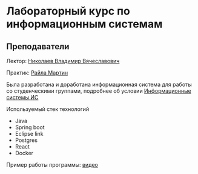 # Лабораторный курс по информационным системам

## Преподаватели

Лектор:
[Николаев Владимир Вячеславович](https://edu.itmo.ru/ru/lecturers_and_professors/146060)

Практик:
[Райла Мартин](https://edu.itmo.ru/ru/lecturers_and_professors/208064)



Была разработана и доработана информационная система для работы со студенческими группами, подробнее об условии
[Информационные системы ИС](https://se.ifmo.ru/courses/is)

Используемый стек технологий
* Java
* Spring boot
* Eclipse link
* Postgres
* React
* Docker 

Пример работы программы:
[видео]()